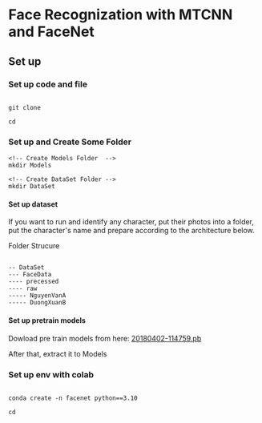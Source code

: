 # Face Recognization with MTCNN and FaceNet

## Set up

### Set up code and file

```

git clone 

cd 

```

### Set up and Create Some Folder

```
<!-- Create Models Folder  -->
mkdir Models 

<!-- Create DataSet Folder -->
mkdir DataSet 

```

#### Set up dataset

If you want to run and identify any character, put their photos into a folder, put the character's name and prepare according to the architecture below.

Folder Strucure

```

-- DataSet 
--- FaceData
---- precessed
---- raw 
----- NguyenVanA
----- DuongXuanB

```

#### Set up pretrain models

Dowload pre train models from here: [20180402-114759.pb](https://drive.google.com/file/d/1EXPBSXwTaqrSC0OhUdXNmKSh9qJUQ55-/view)

After that, extract it to Models

### Set up env with colab

```

conda create -n facenet python==3.10

cd 
```
